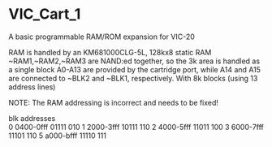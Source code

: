 # VIC_Cart_1
A basic programmable RAM/ROM expansion for VIC-20

RAM is handled by an KM681000CLG-5L, 128kx8 static RAM
~RAM1,~RAM2,~RAM3 are NAND:ed together, so the 3k area is handled as a single block
A0-A13 are provided by the cartridge port, while A14 and A15 are connected to ~BLK2 and ~BLK1, respectively.
With 8k blocks (using 13 address lines)

NOTE: The RAM addressing is incorrect and needs to be fixed!

blk	addresses	
0	0400-0fff       01111  010
1	2000-3fff	10111  110
2	4000-5fff	11011  100
3	6000-7fff	11101  110
5	a000-bfff	11110  111